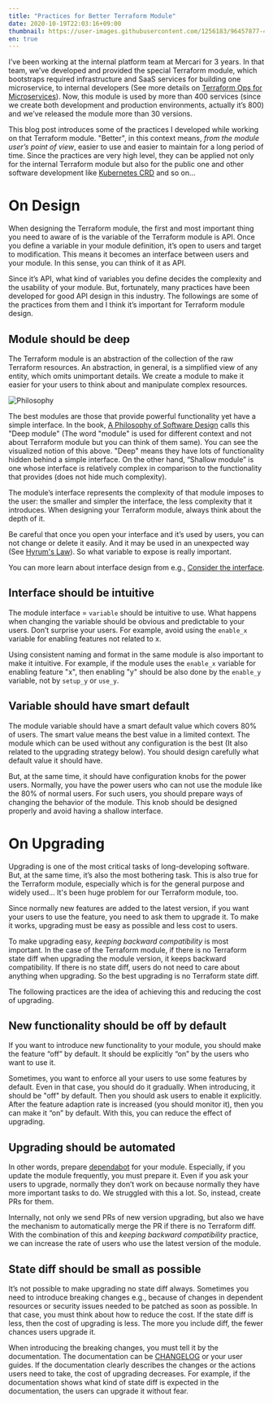 ```yaml
---
title: "Practices for Better Terraform Module"
date: 2020-10-19T22:03:16+09:00
thumbnail: https://user-images.githubusercontent.com/1256183/96457877-41c9cc00-125b-11eb-809b-c583d769a907.png
en: true
---
```


I’ve been working at the internal platform team at Mercari for 3 years. In that team, we’ve developed and provided the special Terraform module, which bootstraps required infrastructure and SaaS services for building one microservice, to internal developers (See more details on [Terraform Ops for Microservices](https://speakerdeck.com/b4b4r07/terraform-ops-for-microservices)). Now, this module is used by more than 400 services (since we create both development and production environments, actually it’s 800) and we’ve released the module more than 30 versions.

This blog post introduces some of the practices I developed while working on that Terraform module. "Better", in this context means, _from the module user’s point of view_, easier to use and easier to maintain for a long period of time. Since the practices are very high level, they can be applied not only for the internal Terraform module but also for the public one and other software development like [Kubernetes CRD](https://kubernetes.io/docs/concepts/extend-kubernetes/api-extension/custom-resources/) and so on...  

# On Design

When designing the Terraform module, the first and most important thing you need to aware of is the variable of the Terraform module is API. Once you define a variable in your module definition, it’s open to users and target to modification. This means it becomes an interface between users and your module. In this sense, you can think of it as API. 

Since it’s API, what kind of variables you define decides the complexity and the usability of your module. But, fortunately, many practices have been developed for good API design in this industry. The followings are some of the practices from them and I think it’s important for Terraform module design. 

## Module should be deep

The Terraform module is an abstraction of the collection of the raw Terraform resources. An abstraction, in general, is a simplified view of any entity, which omits unimportant details. We create a module to make it easier for your users to think about and manipulate complex resources. 

![Philosophy](https://user-images.githubusercontent.com/1256183/96132088-eafb8400-0f34-11eb-90d1-3eebabfadf38.png)


The best modules are those that provide powerful functionality yet have a simple interface. In the book, [A Philosophy of Software Design](https://www.amazon.com/dp/B07N1XLQ7D) calls this "Deep module" (The word "module" is used for different context and not about Terraform module but you can think of them same). You can see the visualized notion of this above. "Deep" means they have lots of functionality hidden behind a simple interface. On the other hand, “Shallow module” is one whose interface is relatively complex in comparison to the functionality that provides (does not hide much complexity).

The module’s interface represents the complexity of that module imposes to the user: the smaller and simpler the interface, the less complexity that it introduces. When designing your Terraform module, always think about the depth of it.

Be careful that once you open your interface and it’s used by users, you can not change or delete it easily.  And it may be used in an unexpected way (See [Hyrum's Law](https://www.hyrumslaw.com/)). So what variable to expose is really important. 

You can more learn about interface design from e.g., [Consider the interface](https://increment.com/apis/consider-the-interface-api-redesign/). 

## Interface should be intuitive

The module interface = `variable` should be intuitive to use. What happens when changing the variable should be obvious and predictable to your users. Don’t surprise your users. For example, avoid using the `enable_x` variable for enabling features not related to x. 

Using consistent naming and format in the same module is also important to make it intuitive. For example, if the module uses the `enable_x` variable for enabling feature "x", then enabling "y" should be also done by the `enable_y` variable, not by `setup_y` or `use_y`.

## Variable should have smart default

The module variable should have a smart default value which covers 80% of users. The smart value means the best value in a limited context. The module which can be used without any configuration is the best (It also related to the upgrading strategy below). You should design carefully what default value it should have. 

But, at the same time, it should have configuration knobs for the power users. Normally, you have the power users who can not use the module like the 80% of normal users. For such users, you should prepare ways of changing the behavior of the module. This knob should be designed properly and avoid having a shallow interface. 

# On Upgrading 

Upgrading is one of the most critical tasks of long-developing software. But, at the same time, it’s also the most bothering task. This is also true for the Terraform module, especially which is for the general purpose and widely used... It's been huge problem for our Terraform module, too.

Since normally new features are added to the latest version, if you want your users to use the feature, you need to ask them to upgrade it. To make it works, upgrading must be easy as possible and less cost to users. 

To make upgrading easy, _keeping backward compatibility_ is most important. In the case of the Terraform module, if there is no Terraform state diff when upgrading the module version, it keeps backward compatibility. If there is no state diff, users do not need to care about anything when upgrading. So the best upgrading is no Terraform state diff. 

The following practices are the idea of achieving this and reducing the cost of upgrading. 

## New functionality should be off by default

If you want to introduce new functionality to your module, you should make the feature “off” by default. It should be explicitly “on” by the users who want to use it. 

Sometimes, you want to enforce all your users to use some features by default. Even in that case, you should do it gradually. When introducing, it should be "off" by default. Then you should ask users to enable it explicitly. After the feature adaption rate is increased (you should monitor it), then you can make it “on” by default. With this, you can reduce the effect of upgrading.

## Upgrading should be automated

In other words, prepare [dependabot](https://dependabot.com/) for your module. Especially, if you update the module frequently, you must prepare it. Even if you ask your users to upgrade, normally they don’t work on because normally they have more important tasks to do. We struggled with this a lot. So, instead, create PRs for them. 

Internally, not only we send PRs of new version upgrading, but also we have the mechanism to automatically merge the PR if there is no Terraform diff. With the combination of this and _keeping backward compatibility_ practice, we can increase the rate of users who use the latest version of the module. 

## State diff should be small as possible

It’s not possible to make upgrading no state diff always. Sometimes you need to introduce breaking changes e.g., because of changes in dependent resources or security issues needed to be patched as soon as possible.  In that case, you must think about how to reduce the cost. If the state diff is less, then the cost of upgrading is less. The more you include diff, the fewer chances users upgrade it. 

When introducing the breaking changes, you must tell it by the documentation. The documentation can be [CHANGELOG](https://keepachangelog.com/en/1.0.0/) or your user guides. If the documentation clearly describes the changes or the actions users need to take, the cost of upgrading decreases. For example, if the documentation shows what kind of state diff is expected in the documentation, the users can upgrade it without fear. 
